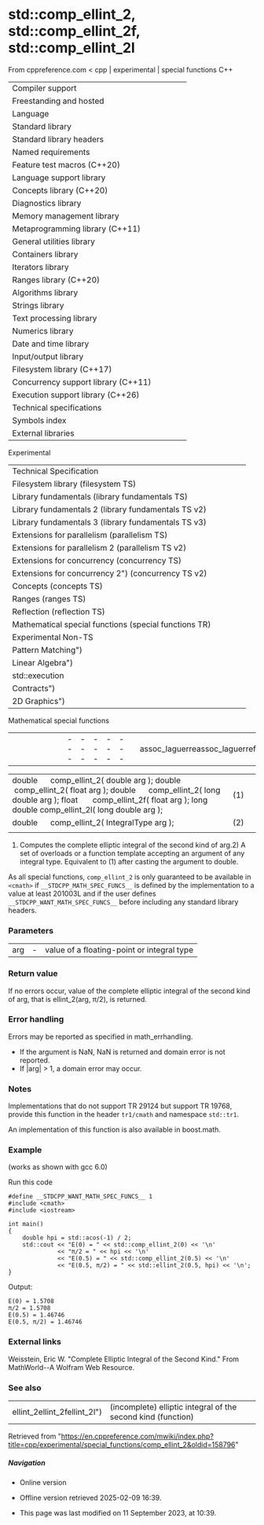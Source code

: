 # std::comp_ellint_2, std::comp_ellint_2f, std::comp_ellint_2l

From cppreference.com
< cpp‎ | experimental‎ | special functions
C++

|  |  |  |  |  |
| --- | --- | --- | --- | --- |
| Compiler support | | | | |
| Freestanding and hosted | | | | |
| Language | | | | |
| Standard library | | | | |
| Standard library headers | | | | |
| Named requirements | | | | |
| Feature test macros (C++20) | | | | |
| Language support library | | | | |
| Concepts library (C++20) | | | | |
| Diagnostics library | | | | |
| Memory management library | | | | |
| Metaprogramming library (C++11) | | | | |
| General utilities library | | | | |
| Containers library | | | | |
| Iterators library | | | | |
| Ranges library (C++20) | | | | |
| Algorithms library | | | | |
| Strings library | | | | |
| Text processing library | | | | |
| Numerics library | | | | |
| Date and time library | | | | |
| Input/output library | | | | |
| Filesystem library (C++17) | | | | |
| Concurrency support library (C++11) | | | | |
| Execution support library (C++26) | | | | |
| Technical specifications | | | | |
| Symbols index | | | | |
| External libraries | | | | |

Experimental

|  |  |  |  |  |
| --- | --- | --- | --- | --- |
| Technical Specification | | | | |
| Filesystem library (filesystem TS) | | | | |
| Library fundamentals (library fundamentals TS) | | | | |
| Library fundamentals 2 (library fundamentals TS v2) | | | | |
| Library fundamentals 3 (library fundamentals TS v3) | | | | |
| Extensions for parallelism (parallelism TS) | | | | |
| Extensions for parallelism 2 (parallelism TS v2) | | | | |
| Extensions for concurrency (concurrency TS) | | | | |
| Extensions for concurrency 2") (concurrency TS v2) | | | | |
| Concepts (concepts TS) | | | | |
| Ranges (ranges TS) | | | | |
| Reflection (reflection TS) | | | | |
| Mathematical special functions (special functions TR) | | | | |
| Experimental Non-TS | | | | |
| Pattern Matching") | | | | |
| Linear Algebra") | | | | |
| std::execution | | | | |
| Contracts") | | | | |
| 2D Graphics") | | | | |

Mathematical special functions

|  |  |  |  |  |  |  |  |  |  |  |  |  |  |  |  |  |  |  |  |  |  |  |  |  |  |  |  |  |  |  |  |  |  |  |  |  |  |  |  |  |  |  |  |  |  |  |  |  |  |  |  |  |  |  |  |  |  |  |  |  |  |  |  |  |  |  |  |  |  |  |  |  |  |  |  |  |  |  |  |  |  |  |  |  |  |  |  |  |  |  |  |  |  |  |  |  |  |  |  |  |  |  |  |  |  |  |  |
| --- | --- | --- | --- | --- | --- | --- | --- | --- | --- | --- | --- | --- | --- | --- | --- | --- | --- | --- | --- | --- | --- | --- | --- | --- | --- | --- | --- | --- | --- | --- | --- | --- | --- | --- | --- | --- | --- | --- | --- | --- | --- | --- | --- | --- | --- | --- | --- | --- | --- | --- | --- | --- | --- | --- | --- | --- | --- | --- | --- | --- | --- | --- | --- | --- | --- | --- | --- | --- | --- | --- | --- | --- | --- | --- | --- | --- | --- | --- | --- | --- | --- | --- | --- | --- | --- | --- | --- | --- | --- | --- | --- | --- | --- | --- | --- | --- | --- | --- | --- | --- | --- | --- | --- | --- | --- | --- | --- |
| |  |  |  |  |  | | --- | --- | --- | --- | --- | | assoc_laguerreassoc_laguerrefassoc_laguerrel | | | | | | assoc_legendreassoc_legendrefassoc_legendrel | | | | | | betabetafbetal | | | | | | comp_ellint_1comp_ellint_1fcomp_ellint_1l | | | | | | ****comp_ellint_2comp_ellint_2fcomp_ellint_2l**** | | | | | | comp_ellint_3comp_ellint_3fcomp_ellint_3l | | | | | | cyl_bessel_icyl_bessel_ifcyl_bessel_il") | | | | | | |  |  |  |  |  | | --- | --- | --- | --- | --- | | cyl_bessel_jcyl_bessel_jfcyl_bessel_jl") | | | | | | cyl_bessel_kcyl_bessel_kfcyl_bessel_kl") | | | | | | cyl_neumanncyl_neumannfcyl_neumannl") | | | | | | ellint_1ellint_1fellint_1l") | | | | | | ellint_2ellint_2fellint_2l") | | | | | | ellint_3ellint_3fellint_3l") | | | | | | expintexpintfexpintl | | | | | | |  |  |  |  |  | | --- | --- | --- | --- | --- | | hermitehermitefhermitel | | | | | | laguerrelaguerreflaguerrel | | | | | | legendrelegendreflegendrel | | | | | | riemann_zetariemann_zetafriemann_zetal | | | | | | sph_besselsph_besselfsph_bessell") | | | | | | sph_legendresph_legendrefsph_legendrel") | | | | | | sph_neumannsph_neumannfsph_neumannl") | | | | | |

|  |  |  |
| --- | --- | --- |
| double      comp_ellint_2( double arg );  double      comp_ellint_2( float arg );  double      comp_ellint_2( long double arg );  float       comp_ellint_2f( float arg ); long double comp_ellint_2l( long double arg ); | (1) |  |
| double      comp_ellint_2( IntegralType arg ); | (2) |  |
|  |  |  |

1) Computes the complete elliptic integral of the second kind of arg.2) A set of overloads or a function template accepting an argument of any integral type. Equivalent to (1) after casting the argument to double.

As all special functions, `comp_ellint_2` is only guaranteed to be available in `<cmath>` if `__STDCPP_MATH_SPEC_FUNCS__` is defined by the implementation to a value at least 201003L and if the user defines `__STDCPP_WANT_MATH_SPEC_FUNCS__` before including any standard library headers.

### Parameters

|  |  |  |
| --- | --- | --- |
| arg | - | value of a floating-point or integral type |

### Return value

If no errors occur, value of the complete elliptic integral of the second kind of arg, that is ellint_2(arg, π/2), is returned.

### Error handling

Errors may be reported as specified in math_errhandling.

- If the argument is NaN, NaN is returned and domain error is not reported.
- If |arg| > 1, a domain error may occur.

### Notes

Implementations that do not support TR 29124 but support TR 19768, provide this function in the header `tr1/cmath` and namespace `std::tr1`.

An implementation of this function is also available in boost.math.

### Example

(works as shown with gcc 6.0)

Run this code

```
#define __STDCPP_WANT_MATH_SPEC_FUNCS__ 1
#include <cmath>
#include <iostream>
 
int main()
{
    double hpi = std::acos(-1) / 2;
    std::cout << "E(0) = " << std::comp_ellint_2(0) << '\n'
              << "π/2 = " << hpi << '\n'
              << "E(0.5) = " << std::comp_ellint_2(0.5) << '\n'
              << "E(0.5, π/2) = " << std::ellint_2(0.5, hpi) << '\n';
}

```

Output:

```
E(0) = 1.5708
π/2 = 1.5708
E(0.5) = 1.46746
E(0.5, π/2) = 1.46746

```

### External links

Weisstein, Eric W. "Complete Elliptic Integral of the Second Kind." From MathWorld--A Wolfram Web Resource.

### See also

|  |  |
| --- | --- |
| ellint_2ellint_2fellint_2l") | (incomplete) elliptic integral of the second kind   (function) |

Retrieved from "<https://en.cppreference.com/mwiki/index.php?title=cpp/experimental/special_functions/comp_ellint_2&oldid=158796>"

##### Navigation

- Online version
- Offline version retrieved 2025-02-09 16:39.

- This page was last modified on 11 September 2023, at 10:39.
